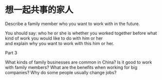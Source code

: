 # 想一起共事的家人  

Describe a family member who you want to work with in the future.  

You should say: who he or she is whether you worked together before what kind of work you would like to do with him or her   
and explain why you want to work with this him or her.  

Part 3  

What kinds of family businesses are common in China? Is it good to work with family members? What are the benefits when working for big companies? Why do some people usually change jobs?  

